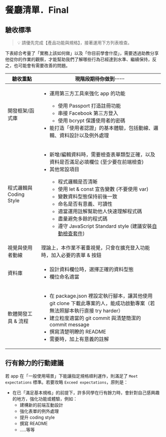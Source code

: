 # 餐廳清單．Final

## 驗收標準

> 💡  請優先完成【產品功能與規格】，接著運用下方列表檢查。

下表綜合考量了「實務上該如何做」以及「你目前學會什麼」，需要透過助教分享他從你的作業的觀察，才能幫助我們了解哪些行為已經達到水準、繼續保持，反之，也可能會有需要改善的問題。

<table>
  <thead>
    <tr>
      <th>驗收重點</td>
      <th>現階段期待你做到⋯⋯</td>
    </tr>
  </thead>
  <tbody>
    <tr>
      <td>開發框架/函式庫</td>
      <td>
        <ul>
          <li>運用第三方工具來強化 app 的功能</li>
          <ul>
            <li>使用 Passport 打造註冊功能</li>
            <li>串接 Facebook 第三方登入</li>
            <li>使用 bcrypt 保護使用者的密碼</li>
          </ul>
          <li>能打造「使用者認證」的基本體驗，包括動線、邏輯、資料設計以及例外處理</li>
        </ul>
      </td>
    </tr>
    <tr>
      <td>程式邏輯與 Coding Style</td>
      <td>
        <ul>
          <li>新增/編輯資料時，需要檢查表單類型正確，以及資料是否滿足必填欄位 (至少要在前端檢查)</li>  
          <li>其他常設項目</li>
          <ul>
            <li>程式邏輯是否清晰</li>
            <li>使用 let & const 宣告變數 (不要使用 var)</li>
            <li>變數資料型態保持前後一致</li>
            <li>命名是否有意義、可讀性</li>
            <li>適當運用註解幫助他人快速理解程式碼</li>
            <li>盡量避免多餘的程式碼</li>
            <li>遵守 JavaScript Standard style (建議安裝<a href="https://standardjs.com/index.html#install" target="_blank">自動檢查套件</a>)</li>
          </ul>
        </ul>
      </td>
    </tr>
      <tr>
      <td>視覺與使用者動線</td>
      <td>理論上，本作業不著重視覺，只會在擴充登入功能時，加入必要的表單 & 按鈕
      </td>
    </tr>
    <tr>
      <td>資料庫</td>
      <td>
        <ul>
          <li>設計資料欄位時，選擇正確的資料型態</li>
          <li>欄位命名適當</li>
        </ul>
      </td>
    </tr>
      <tr>
      <td>軟體開發工具 & 流程</td>
      <td>
        <ul>
          <li>在 package.json 裡設定執行腳本，讓其他使用 git clone 下載此專案的人，能成功啟動專案（若無法照腳本執行直接 try harder）</li>
          <li>建立粒度適當的 git commit 與清楚簡潔的 commit message</li>
          <li>撰寫清楚明瞭的 README</li>
          <li>需要時，加上有意義的註解</li>
        </ul>
      </td>
    </tr>
  </tbody>
</table>

## 行有餘力的行動建議

若 app 在「一般使用場景」下能讓指定規格順利運作，則滿足了 `Meet expectations` 標準。若要攻略 `Exceed expectations`，原則是：

- 在已「滿足基本規格」的前提下，許多同學在行有餘力時，會針對自己感興趣的地方，強化功能或體驗，例如：
  - 建構新的前端互動設計
  - 強化表單的例外處理
  - 提升 coding style
  - 撰寫 README
  - .....等等
